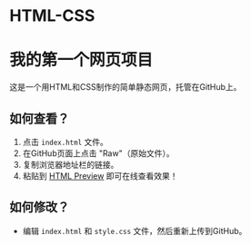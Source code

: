 # HTML-CSS
# 我的第一个网页项目

这是一个用HTML和CSS制作的简单静态网页，托管在GitHub上。

## 如何查看？
1. 点击 `index.html` 文件。
2. 在GitHub页面上点击 "Raw"（原始文件）。
3. 复制浏览器地址栏的链接。
4. 粘贴到 [HTML Preview](https://htmlpreview.github.io/) 即可在线查看效果！

## 如何修改？
- 编辑 `index.html` 和 `style.css` 文件，然后重新上传到GitHub。
